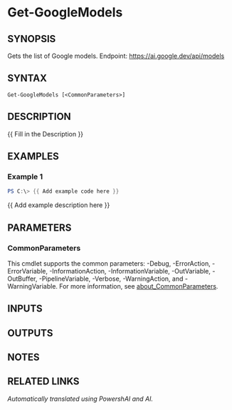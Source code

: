 ﻿---
external help file: powershai-help.xml
Module Name: powershai
online version:
schema: 2.0.0
---

# Get-GoogleModels

## SYNOPSIS
Gets the list of Google models.
Endpoint: https://ai.google.dev/api/models

## SYNTAX

```
Get-GoogleModels [<CommonParameters>]
```

## DESCRIPTION
{{ Fill in the Description }}

## EXAMPLES

### Example 1
```powershell
PS C:\> {{ Add example code here }}
```

{{ Add example description here }}

## PARAMETERS

### CommonParameters
This cmdlet supports the common parameters: -Debug, -ErrorAction, -ErrorVariable, -InformationAction, -InformationVariable, -OutVariable, -OutBuffer, -PipelineVariable, -Verbose, -WarningAction, and -WarningVariable. For more information, see [about_CommonParameters](http://go.microsoft.com/fwlink/?LinkID=113216).

## INPUTS

## OUTPUTS

## NOTES

## RELATED LINKS



_Automatically translated using PowershAI and AI._
